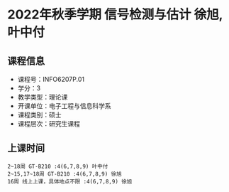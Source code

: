 # 2022年秋季学期 信号检测与估计 徐旭, 叶中付






## 课程信息

- 课程号：INFO6207P.01
- 学分：3
- 教学类型：理论课
- 开课单位：电子工程与信息科学系
- 课程类别：硕士
- 课程层次：研究生课程

## 上课时间

```
2~18周 GT-B210 :4(6,7,8,9) 叶中付
2~15,17~18周 GT-B210 :4(6,7,8,9) 徐旭
16周 线上上课，具体地点不限 :4(6,7,8,9) 徐旭
```

